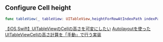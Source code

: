 ## Configure Cell height

```swift
func tableView(_ tableView: UITableView,heightForRowAtIndexPath indexPath: NSIndexPath)
```

[【iOS,Swift】UITableViewのCellの高さを可変にしたい](https://teratail.com/questions/14177)
[Autolayoutを使ったUITableViewCellの高さ計算を「手動」で行う実装](https://qiita.com/paming/items/15a849c6933bc8dc6a6c)
